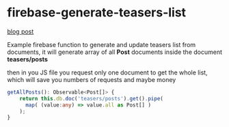 # firebase-generate-teasers-list

[blog post](https://medium.com/@peterkracik/my-approach-to-structure-firestore-without-exploding-the-budget-b5633e4f6dd7)

Example firebase function to generate and update teasers list from documents,
it will generate array of all __Post__ documents inside the document __teasers/posts__

then in you JS file you request only one document to get the whole list, which will save you
numbers of requests and maybe money

```typescript
getAllPosts(): Observable<Post[]> {
    return this.db.doc('teasers/posts').get().pipe(
      map( (value:any) => value.all as Post[] )
    );
}
```


